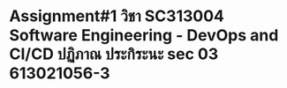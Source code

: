 # Assignment#1 วิชา SC313004 Software Engineering - DevOps and CI/CD ปฏิภาณ ประกิระนะ sec 03 613021056-3

